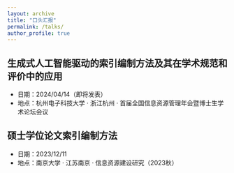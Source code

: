 ```yaml
---
layout: archive
title: "口头汇报"
permalink: /talks/
author_profile: true
---
```


## 生成式人工智能驱动的索引编制方法及其在学术规范和评价中的应用
- 日期：2024/04/14（即将发表）
- 地点：杭州电子科技大学 · 浙江杭州 · 首届全国信息资源管理年会暨博士生学术论坛会议

## 硕士学位论文索引编制方法
- 日期：2023/12/11
- 地点：南京大学 · 江苏南京 · 信息资源建设研究（2023秋）


